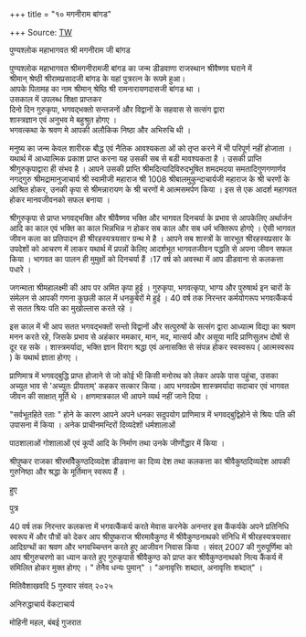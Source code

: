 +++
title = "१० मगनीराम बांगड"

+++
Source: [TW](https://nsktu.ac.in/wp-content/uploads/2020/11/srimadrahasyatrayasara-15265.pdf)

पुण्यश्लोक महाभागवत श्री मगनीराम जी बांगड

पुण्यश्लोक महाभागवत श्रीमगनीरामजी बांगड का जन्म डीडवाणा राजस्थान श्रीवैष्णव घराने में  
श्रीमान् श्रेष्ठी श्रीरामप्रसादजी बांगड के यहां पुत्ररत्न के रूपमे हुआ।  
आपके पितामह का नाम श्रीमान् श्रेष्ठि श्री रामनारायणदासजी बांगड था ।  
उसकाल में उपलब्ध शिक्षा प्राप्तकर  
दिनो दिन गुरुकृपा, भगवद्भक्तो सन्तजनों और विद्वानों के सहवास से सत्संग द्वारा  
शास्त्रज्ञान एवं अनुभव मे बहुश्रुत होगए ।  
भगवत्कथा के श्रवण मे आपकी अलौकिक निष्ठा और अभिरुचि थी ।

मनुष्य का जन्म केवल शारीरक बौद्ध एवं नैतिक आवश्यकता ओं को तृप्त करने में भी परिपूर्ण नहीं होजाता । यथार्थ में आध्यात्मिक प्रकाश प्राप्त करना यह उसकी सब से बडी मावश्यकता है । उसकी प्राप्ति श्रीगुरुकृपाद्वारा ही संभव है । आपने उसकी प्राप्ति श्रीमदित्यादिविरुदभूषित शमदमदया समतादिगुणगणार्णव नगद्गुरु श्रीमद्रामानुजाचार्य श्री स्वामीजी महाराज श्री 1008 श्रीबालमुकुन्दाचार्यजी महाराज के श्री चरणों के आश्रित होकर, उनकी कृपा से श्रीमन्नारायण के श्री चरणों मे आत्मसमर्पण किया । इस से एक आदर्श महागवत होकर मानवजीवनको सफल बनाया ।

श्रीगुरुकृपा से प्राप्त भगवद्भक्ति और श्रीवैष्णव भक्ति और भागवत दिनचर्या के प्रभाव से आपकेलिए अर्थार्जन आदि का काल एवं भक्ति का काल भिन्नभिन्न न होकर सब काल और सब धर्म भक्तिरूप होगऐ । ऐसी भागवत जीवन कला का प्रतिपादन ही श्रीरहस्यत्रयसार ग्रन्थ मे है । आपने सब शास्त्रों के सारभूत श्रीरहस्यप्रसार के उपदेशों को आचरण में लाकर यथार्थ में प्रपन्नों केलिए आदर्शभूत भागवतजीवन पद्धति से अपना जीवन सफल किया । भागवत का पालन ही मुमुक्षों को दिनचर्या हैं ।17 वर्ष को अवस्था में आप डीडवाना से कलकत्ता पधारे ।

जगन्माता श्रीमहालक्ष्मी की आप पर अमित कृपा हुई । गुरुकृपा, भगवत्कृपा, भाग्य और पुरुषार्थ इन चारों के संमेलन से आपकी गणना कुछली काल में धनकुबेरों मे हुई । 40 वर्ष तक निरन्तर कर्मयोगरूप भगवत्कैंकर्य से सतत श्रियः पति का मुखोल्लास करते रहे ।

इस काल में भी आप सतत भगवद्भक्तों सन्तो विद्वानों और सत्पुरुषों के सत्संग द्वारा आध्यात्म विद्या का श्रवण मनन करते रहे, जिसके प्रभाव से अहंकार ममकार, मान, मद, मात्सर्य और असूया मादि प्राणिसुलभ दोषों से दूर रह सके । शास्त्रमर्यादा, भक्ति ज्ञान विराग श्रद्धा एवं अनासक्ति से संपन्न होकर स्वस्वरूप ( आत्मस्वरूप ) के यथार्थ ज्ञाता होगए ।

प्राणिमात्र में भगवद्बुद्धि प्राप्त होजाने से जो कोई भी किसी मनोरथ को लेकर अपके पास पहुंचा, उसका अच्युत भाव से 'अच्युतः प्रीयताम्' कहकर सत्कार किया। आप भगवत्प्रेम शास्त्रमर्यादा सदाचार एवं भागवत जीवन की साक्षात् मूर्ति थे । क्षणमात्रकाल भी आपने व्यर्थ नहीं जाने दिया ।

"सर्वभूतहिते रताः " होने के कारण आपने अपने धनका सदुपयोग प्राणिमात्र में भगवद्बुद्विहोने से श्रियः पति की उपासना में किया । अनेक प्राचीनमन्दिरों दिव्यदेशों धर्मशालाओं

पाठशालाओं गोशालाओं एवं कूपों आदि के निर्माण तथा उनके जीर्णोद्धार में किया ।

श्रीपुष्कर राजका श्रीरमवैिकुण्ठदिव्यदेश डीडवाना का दिव्य देश तथा कलकत्ता का श्रीवैकुष्ठदिव्यदेश आपकी गुरुनिष्ठा और श्रद्धा के मूर्तिमान् स्वरूप हैं ।

हुए

पुत्र

40 वर्ष तक निरन्तर कलकत्ता में भगवत्कैंकर्य करते मेवास करनेके अनन्तर इस कैंकर्यके अपने प्रतिनिधि स्वरूप में और पौत्रों को देकर आप श्रीपुष्कराज श्रीरमावैकुण्ठ में श्रीवैकुण्ठनाथको संनिधि में श्रीरहस्यत्रयसार आदिग्रग्थों का श्रवण और भगवच्चिन्तन करते हुए आजीवन निवास किया । संवत् 2007 की गुरुपूर्णिमा को आप श्रीगुरुचरणो का ध्यान करते हुए गुरुकृपासे श्रीवैकुण्ठ को प्राप्त कर श्रीवैकुण्ठनाथको नित्य कैंकर्य में संमिलित होकर मुक्त होगए । " तेनैव धन्यः पुमान्" । "अनावृत्तिः शब्दात, अनावृत्तिः शब्दात्" ।

मितिवैशाखवदि 5 गुरुवार संवत् २०२५

अनिरुद्धाचार्य वेंकटाचार्य

मोहिनी महल, बंबई गुजरात

